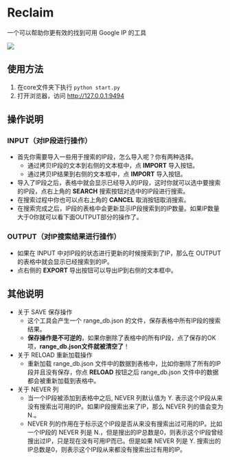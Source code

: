 Reclaim
=============
一个可以帮助你更有效的找到可用 Google IP 的工具

![](https://raw.githubusercontent.com/hlaspoor/DocImages/master/images/Relaim_Screen_Shot.png)

使用方法
-------------
1. 在core文件夹下执行
  ````python start.py````
2. 打开浏览器，访问 http://127.0.0.1:9494

操作说明
-------------
### INPUT（对IP段进行操作）
* 首先你需要导入一些用于搜索的IP段，怎么导入呢？你有两种选择。
  * 通过拷贝IP段的文本到右侧的文本框中，点 **IMPORT** 导入按钮。
  * 通过拷贝IP结果到右侧的文本框中，点 **IMPORT** 导入按钮。
* 导入了IP段之后，表格中就会显示已经导入的IP段，这时你就可以选中要搜索的IP段，点右上角的 **SEARCH** 搜索按钮对选中的IP段进行搜索。
* 在搜索过程中你也可以点右上角的 **CANCEL** 取消按钮取消搜索。
* 在搜索完成之后，IP段的表格中会更新显示IP段搜索到的IP数量。如果IP数量大于0你就可以看下面OUTPUT部分的操作了。

### OUTPUT（对IP搜索结果进行操作）
* 如果在 INPUT 中对IP段的状态进行更新的时候搜索到了IP，那么在 OUTPUT 的表格中就会显示已经搜索到的IP。
* 点右侧的 **EXPORT** 导出按钮可以导出IP到右侧的文本框中。

其他说明
-------------
* 关于 SAVE 保存操作
  * 这个工具会产生一个 range_db.json 的文件，保存表格中所有IP段的搜索结果。
  * **保存操作是不可逆的**，如果你删除了表格中的所有IP段，点了保存的OK项，**range_db.json文件就被清空了**！
* 关于 RELOAD 重新加载操作
  * 重新加载 range_db.json 文件中的数据到表格中，比如你删除了所有的IP段并且没有保存，你点 **RELOAD**  按钮之后 range_db.json 文件中的数据都会被重新加载到表格中。
* 关于 NEVER 列
  * 当一个IP段被添加到表格中之后, NEVER 列默认值为 Y. 表示这个IP段从来没有搜索出可用的IP。如果IP段搜索出来了IP，那么 NEVER 列的值会变为 N.。
  * NEVER 列的作用在于标示这个IP段是否从来没有搜索出过可用的IP。比如一个IP段的 NEVER 列是 N.，但是搜出的IP总数是0，则表示这个IP段曾经搜出过IP，只是现在没有可用IP而已。但是如果 NEVER 列是 Y. 搜索出的IP总数是0，则表示这个IP段从来都没有搜索出过有用的IP。
